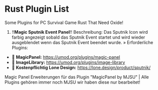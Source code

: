 # Rust Plugin List
Some Plugins for PC Survival Game Rust That Need Oxide!

1. :bangbang:**Magic Sputnik Event Panel**:bangbang:
Beschreibung: Das Sputnik Icon wird farbig angezeigt sobald das Sputnik Event startet und wird wieder ausgeblendet wenn das Sputnik Event beendet wurde.
» Erforderliche Plugins:
- :link: **MagicPanel:** https://umod.org/plugins/magic-panel
- :link: **ImageLibrary:** https://umod.org/plugins/image-library
- :link: **Kostenpflichtig Lone Design:** https://lone.design/product/sputnik/

Magic Panel Erweiterungen für das Plugin "MagicPanel by MJSU" | Alle Plugins gehören immer noch MJSU wir haben diese nur bearbeitet!
